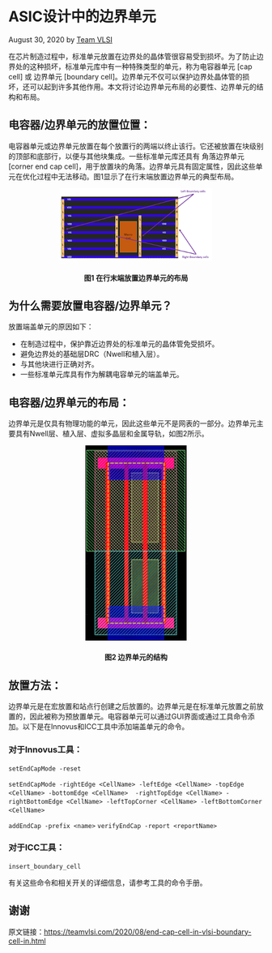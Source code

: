 # ASIC设计中的边界单元

August 30, 2020 by [Team VLSI](https://teamvlsi.com/author/team-vlsi)

在芯片制造过程中，标准单元放置在边界处的晶体管很容易受到损坏。为了防止边界处的这种损坏，标准单元库中有一种特殊类型的单元，称为电容器单元 [cap cell] 或 边界单元 [boundary cell]。边界单元不仅可以保护边界处晶体管的损坏，还可以起到许多其他作用。本文将讨论边界单元布局的必要性、边界单元的结构和布局。

## 电容器/边界单元的放置位置：

电容器单元或边界单元放置在每个放置行的两端以终止该行。它还被放置在块级别的顶部和底部行，以便与其他块集成。一些标准单元库还具有 角落边界单元 [corner end cap cell]，用于放置块的角落。边界单元具有固定属性，因此这些单元在优化过程中无法移动。图1显示了在行末端放置边界单元的典型布局。

<div style="text-align:center;">
  <img src="EndCapPlacement.png" alt="ASIC Flow" width="300" />
  <h4>图1 在行末端放置边界单元的布局</h4>
</div>

## 为什么需要放置电容器/边界单元？

放置端盖单元的原因如下：

- 在制造过程中，保护靠近边界处的标准单元的晶体管免受损坏。
- 避免边界处的基础层DRC（Nwell和植入层）。
- 与其他块进行正确对齐。
- 一些标准单元库具有作为解耦电容单元的端盖单元。

## 电容器/边界单元的布局：

边界单元是仅具有物理功能的单元，因此这些单元不是网表的一部分。边界单元主要具有Nwell层、植入层、虚拟多晶层和金属导轨，如图2所示。

<div style="text-align:center;">
  <img src="endcapCell.png" alt="ASIC Flow" width="200" />
  <h4>图2 边界单元的结构</h4>
</div>

## 放置方法：

边界单元是在宏放置和站点行创建之后放置的。边界单元是在标准单元放置之前放置的，因此被称为预放置单元。电容器单元可以通过GUI界面或通过工具命令添加。以下是在Innovus和ICC工具中添加端盖单元的命令。

### 对于Innovus工具：

`setEndCapMode -reset`

`setEndCapMode -rightEdge <CellName> -leftEdge <CellName> -topEdge <CellName> -bottomEdge <CellName>  -rightTopEdge <CellName> -rightBottomEdge <CellName> -leftTopCorner <CellName> -leftBottomCorner <CellName>`

`addEndCap -prefix <name>`
`verifyEndCap -report <reportName>`

### 对于ICC工具：

`insert_boundary_cell`

有关这些命令和相关开关的详细信息，请参考工具的命令手册。

## 谢谢

原文链接：https://teamvlsi.com/2020/08/end-cap-cell-in-vlsi-boundary-cell-in.html